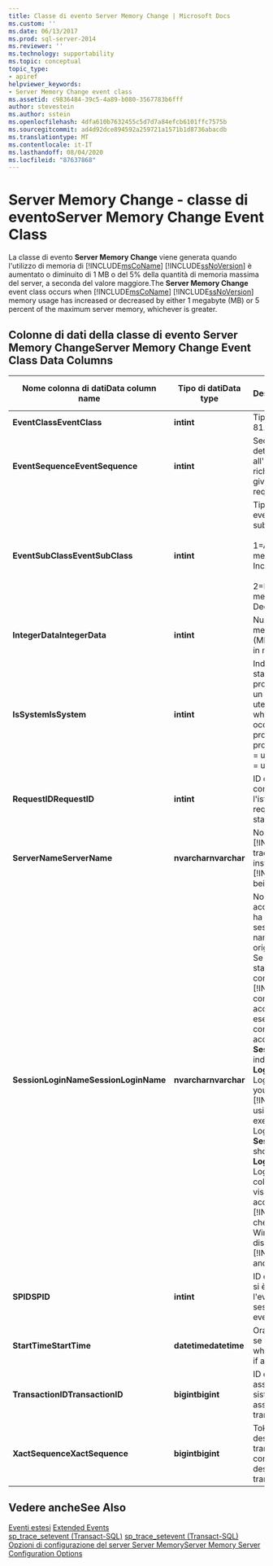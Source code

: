 ```yaml
---
title: Classe di evento Server Memory Change | Microsoft Docs
ms.custom: ''
ms.date: 06/13/2017
ms.prod: sql-server-2014
ms.reviewer: ''
ms.technology: supportability
ms.topic: conceptual
topic_type:
- apiref
helpviewer_keywords:
- Server Memory Change event class
ms.assetid: c9836484-39c5-4a89-b080-3567783b6fff
author: stevestein
ms.author: sstein
ms.openlocfilehash: 4dfa610b7632455c5d7d7a84efcb6101ffc7575b
ms.sourcegitcommit: ad4d92dce894592a259721a1571b1d8736abacdb
ms.translationtype: MT
ms.contentlocale: it-IT
ms.lasthandoff: 08/04/2020
ms.locfileid: "87637868"
---
```

# <a name="server-memory-change-event-class"></a><span data-ttu-id="3efba-102">Server Memory Change - classe di evento</span><span class="sxs-lookup"><span data-stu-id="3efba-102">Server Memory Change Event Class</span></span>
  <span data-ttu-id="3efba-103">La classe di evento **Server Memory Change** viene generata quando l'utilizzo di memoria di [!INCLUDE[msCoName](../../includes/msconame-md.md)] [!INCLUDE[ssNoVersion](../../includes/ssnoversion-md.md)] è aumentato o diminuito di 1 MB o del 5% della quantità di memoria massima del server, a seconda del valore maggiore.</span><span class="sxs-lookup"><span data-stu-id="3efba-103">The **Server Memory Change** event class occurs when [!INCLUDE[msCoName](../../includes/msconame-md.md)] [!INCLUDE[ssNoVersion](../../includes/ssnoversion-md.md)] memory usage has increased or decreased by either 1 megabyte (MB) or 5 percent of the maximum server memory, whichever is greater.</span></span>  
  
## <a name="server-memory-change-event-class-data-columns"></a><span data-ttu-id="3efba-104">Colonne di dati della classe di evento Server Memory Change</span><span class="sxs-lookup"><span data-stu-id="3efba-104">Server Memory Change Event Class Data Columns</span></span>  
  
|<span data-ttu-id="3efba-105">Nome colonna di dati</span><span class="sxs-lookup"><span data-stu-id="3efba-105">Data column name</span></span>|<span data-ttu-id="3efba-106">Tipo di dati</span><span class="sxs-lookup"><span data-stu-id="3efba-106">Data type</span></span>|<span data-ttu-id="3efba-107">Descrizione</span><span class="sxs-lookup"><span data-stu-id="3efba-107">Description</span></span>|<span data-ttu-id="3efba-108">ID colonna</span><span class="sxs-lookup"><span data-stu-id="3efba-108">Column ID</span></span>|<span data-ttu-id="3efba-109">Sì</span><span class="sxs-lookup"><span data-stu-id="3efba-109">Yes</span></span>|  
|----------------------|---------------|-----------------|---------------|---------|  
|<span data-ttu-id="3efba-110">**EventClass**</span><span class="sxs-lookup"><span data-stu-id="3efba-110">**EventClass**</span></span>|<span data-ttu-id="3efba-111">**int**</span><span class="sxs-lookup"><span data-stu-id="3efba-111">**int**</span></span>|<span data-ttu-id="3efba-112">Tipo di evento = 81.</span><span class="sxs-lookup"><span data-stu-id="3efba-112">Type of event = 81.</span></span>|<span data-ttu-id="3efba-113">27</span><span class="sxs-lookup"><span data-stu-id="3efba-113">27</span></span>|<span data-ttu-id="3efba-114">No</span><span class="sxs-lookup"><span data-stu-id="3efba-114">No</span></span>|  
|<span data-ttu-id="3efba-115">**EventSequence**</span><span class="sxs-lookup"><span data-stu-id="3efba-115">**EventSequence**</span></span>|<span data-ttu-id="3efba-116">**int**</span><span class="sxs-lookup"><span data-stu-id="3efba-116">**int**</span></span>|<span data-ttu-id="3efba-117">Sequenza di un determinato evento all'interno della richiesta.</span><span class="sxs-lookup"><span data-stu-id="3efba-117">Sequence of a given event within the request.</span></span>|<span data-ttu-id="3efba-118">51</span><span class="sxs-lookup"><span data-stu-id="3efba-118">51</span></span>|<span data-ttu-id="3efba-119">No</span><span class="sxs-lookup"><span data-stu-id="3efba-119">No</span></span>|  
|<span data-ttu-id="3efba-120">**EventSubClass**</span><span class="sxs-lookup"><span data-stu-id="3efba-120">**EventSubClass**</span></span>|<span data-ttu-id="3efba-121">**int**</span><span class="sxs-lookup"><span data-stu-id="3efba-121">**int**</span></span>|<span data-ttu-id="3efba-122">Tipo di sottoclasse di evento.</span><span class="sxs-lookup"><span data-stu-id="3efba-122">Type of event subclass.</span></span><br /><br /> <span data-ttu-id="3efba-123">1=Aumento della memoria</span><span class="sxs-lookup"><span data-stu-id="3efba-123">1=Memory Increase</span></span><br /><br /> <span data-ttu-id="3efba-124">2=Riduzione della memoria</span><span class="sxs-lookup"><span data-stu-id="3efba-124">2=Memory Decrease</span></span>|<span data-ttu-id="3efba-125">21</span><span class="sxs-lookup"><span data-stu-id="3efba-125">21</span></span>|<span data-ttu-id="3efba-126">Sì</span><span class="sxs-lookup"><span data-stu-id="3efba-126">Yes</span></span>|  
|<span data-ttu-id="3efba-127">**IntegerData**</span><span class="sxs-lookup"><span data-stu-id="3efba-127">**IntegerData**</span></span>|<span data-ttu-id="3efba-128">**int**</span><span class="sxs-lookup"><span data-stu-id="3efba-128">**int**</span></span>|<span data-ttu-id="3efba-129">Nuova quantità di memoria, in megabyte (MB).</span><span class="sxs-lookup"><span data-stu-id="3efba-129">New memory size, in megabytes (MB).</span></span>|<span data-ttu-id="3efba-130">25</span><span class="sxs-lookup"><span data-stu-id="3efba-130">25</span></span>|<span data-ttu-id="3efba-131">Sì</span><span class="sxs-lookup"><span data-stu-id="3efba-131">Yes</span></span>|  
|<span data-ttu-id="3efba-132">**IsSystem**</span><span class="sxs-lookup"><span data-stu-id="3efba-132">**IsSystem**</span></span>|<span data-ttu-id="3efba-133">**int**</span><span class="sxs-lookup"><span data-stu-id="3efba-133">**int**</span></span>|<span data-ttu-id="3efba-134">Indica se l'evento è stato generato per un processo di sistema o un processo utente.</span><span class="sxs-lookup"><span data-stu-id="3efba-134">Indicates whether the event occurred on a system process or a user process.</span></span> <span data-ttu-id="3efba-135">1 = sistema, 0 = utente.</span><span class="sxs-lookup"><span data-stu-id="3efba-135">1 = system, 0 = user.</span></span>|<span data-ttu-id="3efba-136">60</span><span class="sxs-lookup"><span data-stu-id="3efba-136">60</span></span>|<span data-ttu-id="3efba-137">Sì</span><span class="sxs-lookup"><span data-stu-id="3efba-137">Yes</span></span>|  
|<span data-ttu-id="3efba-138">**RequestID**</span><span class="sxs-lookup"><span data-stu-id="3efba-138">**RequestID**</span></span>|<span data-ttu-id="3efba-139">**int**</span><span class="sxs-lookup"><span data-stu-id="3efba-139">**int**</span></span>|<span data-ttu-id="3efba-140">ID della richiesta contenente l'istruzione.</span><span class="sxs-lookup"><span data-stu-id="3efba-140">ID of the request containing the statement.</span></span>|<span data-ttu-id="3efba-141">49</span><span class="sxs-lookup"><span data-stu-id="3efba-141">49</span></span>|<span data-ttu-id="3efba-142">Sì</span><span class="sxs-lookup"><span data-stu-id="3efba-142">Yes</span></span>|  
|<span data-ttu-id="3efba-143">**ServerName**</span><span class="sxs-lookup"><span data-stu-id="3efba-143">**ServerName**</span></span>|<span data-ttu-id="3efba-144">**nvarchar**</span><span class="sxs-lookup"><span data-stu-id="3efba-144">**nvarchar**</span></span>|<span data-ttu-id="3efba-145">Nome dell'istanza di [!INCLUDE[ssNoVersion](../../includes/ssnoversion-md.md)] tracciata.</span><span class="sxs-lookup"><span data-stu-id="3efba-145">Name of the instance of [!INCLUDE[ssNoVersion](../../includes/ssnoversion-md.md)] being traced.</span></span>|<span data-ttu-id="3efba-146">26</span><span class="sxs-lookup"><span data-stu-id="3efba-146">26</span></span>|<span data-ttu-id="3efba-147">No</span><span class="sxs-lookup"><span data-stu-id="3efba-147">No</span></span>|  
|<span data-ttu-id="3efba-148">**SessionLoginName**</span><span class="sxs-lookup"><span data-stu-id="3efba-148">**SessionLoginName**</span></span>|<span data-ttu-id="3efba-149">**nvarchar**</span><span class="sxs-lookup"><span data-stu-id="3efba-149">**nvarchar**</span></span>|<span data-ttu-id="3efba-150">Nome dell'account di accesso dell'utente che ha avviato la sessione.</span><span class="sxs-lookup"><span data-stu-id="3efba-150">The login name of the user who originated the session.</span></span> <span data-ttu-id="3efba-151">Se ad esempio si stabilisce la connessione a [!INCLUDE[ssNoVersion](../../includes/ssnoversion-md.md)] con l'account di accesso Login1 e si esegue un'istruzione con l'account di accesso Login2, **SessionLoginName** indica Login1 e **LoginName** indica Login2.</span><span class="sxs-lookup"><span data-stu-id="3efba-151">For example, if you connect to [!INCLUDE[ssNoVersion](../../includes/ssnoversion-md.md)] using Login1 and execute a statement as Login2, **SessionLoginName** shows Login1 and **LoginName** shows Login2.</span></span> <span data-ttu-id="3efba-152">In questa colonna sono visualizzati sia gli account di accesso di [!INCLUDE[ssNoVersion](../../includes/ssnoversion-md.md)] che quelli di Windows.</span><span class="sxs-lookup"><span data-stu-id="3efba-152">This column displays both [!INCLUDE[ssNoVersion](../../includes/ssnoversion-md.md)] and Windows logins.</span></span>|<span data-ttu-id="3efba-153">64</span><span class="sxs-lookup"><span data-stu-id="3efba-153">64</span></span>|<span data-ttu-id="3efba-154">Sì</span><span class="sxs-lookup"><span data-stu-id="3efba-154">Yes</span></span>|  
|<span data-ttu-id="3efba-155">**SPID**</span><span class="sxs-lookup"><span data-stu-id="3efba-155">**SPID**</span></span>|<span data-ttu-id="3efba-156">**int**</span><span class="sxs-lookup"><span data-stu-id="3efba-156">**int**</span></span>|<span data-ttu-id="3efba-157">ID della sessione in cui si è verificato l'evento.</span><span class="sxs-lookup"><span data-stu-id="3efba-157">ID of the session on which the event occurred.</span></span>|<span data-ttu-id="3efba-158">12</span><span class="sxs-lookup"><span data-stu-id="3efba-158">12</span></span>|<span data-ttu-id="3efba-159">Sì</span><span class="sxs-lookup"><span data-stu-id="3efba-159">Yes</span></span>|  
|<span data-ttu-id="3efba-160">**StartTime**</span><span class="sxs-lookup"><span data-stu-id="3efba-160">**StartTime**</span></span>|<span data-ttu-id="3efba-161">**datetime**</span><span class="sxs-lookup"><span data-stu-id="3efba-161">**datetime**</span></span>|<span data-ttu-id="3efba-162">Ora di inizio dell'evento, se disponibile.</span><span class="sxs-lookup"><span data-stu-id="3efba-162">Time at which the event started, if available.</span></span>|<span data-ttu-id="3efba-163">14</span><span class="sxs-lookup"><span data-stu-id="3efba-163">14</span></span>|<span data-ttu-id="3efba-164">Sì</span><span class="sxs-lookup"><span data-stu-id="3efba-164">Yes</span></span>|  
|<span data-ttu-id="3efba-165">**TransactionID**</span><span class="sxs-lookup"><span data-stu-id="3efba-165">**TransactionID**</span></span>|<span data-ttu-id="3efba-166">**bigint**</span><span class="sxs-lookup"><span data-stu-id="3efba-166">**bigint**</span></span>|<span data-ttu-id="3efba-167">ID della transazione assegnato dal sistema.</span><span class="sxs-lookup"><span data-stu-id="3efba-167">System-assigned ID of the transaction.</span></span>|<span data-ttu-id="3efba-168">4</span><span class="sxs-lookup"><span data-stu-id="3efba-168">4</span></span>|<span data-ttu-id="3efba-169">Sì</span><span class="sxs-lookup"><span data-stu-id="3efba-169">Yes</span></span>|  
|<span data-ttu-id="3efba-170">**XactSequence**</span><span class="sxs-lookup"><span data-stu-id="3efba-170">**XactSequence**</span></span>|<span data-ttu-id="3efba-171">**bigint**</span><span class="sxs-lookup"><span data-stu-id="3efba-171">**bigint**</span></span>|<span data-ttu-id="3efba-172">Token utilizzato per descrivere la transazione corrente.</span><span class="sxs-lookup"><span data-stu-id="3efba-172">Token that describes the current transaction.</span></span>|<span data-ttu-id="3efba-173">50</span><span class="sxs-lookup"><span data-stu-id="3efba-173">50</span></span>|<span data-ttu-id="3efba-174">Sì</span><span class="sxs-lookup"><span data-stu-id="3efba-174">Yes</span></span>|  
  
## <a name="see-also"></a><span data-ttu-id="3efba-175">Vedere anche</span><span class="sxs-lookup"><span data-stu-id="3efba-175">See Also</span></span>  
 <span data-ttu-id="3efba-176">[Eventi estesi](../extended-events/extended-events.md) </span><span class="sxs-lookup"><span data-stu-id="3efba-176">[Extended Events](../extended-events/extended-events.md) </span></span>  
 <span data-ttu-id="3efba-177">[sp_trace_setevent &#40;Transact-SQL&#41;](/sql/relational-databases/system-stored-procedures/sp-trace-setevent-transact-sql) </span><span class="sxs-lookup"><span data-stu-id="3efba-177">[sp_trace_setevent &#40;Transact-SQL&#41;](/sql/relational-databases/system-stored-procedures/sp-trace-setevent-transact-sql) </span></span>  
 [<span data-ttu-id="3efba-178">Opzioni di configurazione del server Server Memory</span><span class="sxs-lookup"><span data-stu-id="3efba-178">Server Memory Server Configuration Options</span></span>](../../database-engine/configure-windows/server-memory-server-configuration-options.md)  
  
  
